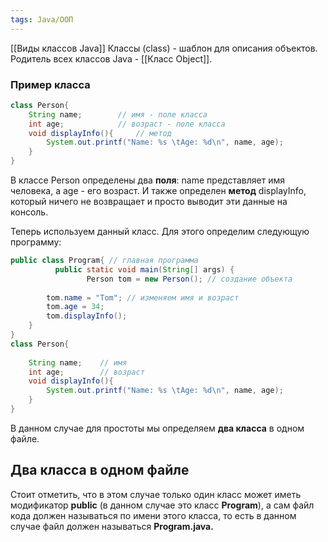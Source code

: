 ```yaml
---
tags: Java/ООП
---
```

[[Виды классов Java]]
Классы (class) - шаблон для описания объектов.
Родитель всех классов Java - [[Класс Object]].
### Пример класса
```java
class Person{   
    String name;        // имя - поле класса
    int age;            // возраст - поле класса 
    void displayInfo(){     // метод
        System.out.printf("Name: %s \tAge: %d\n", name, age);
    }
}
```
В классе Person определены два **поля**: name представляет имя человека, а age - его возраст. И также определен **метод** displayInfo, который ничего не возвращает и просто выводит эти данные на консоль.

Теперь используем данный класс. Для этого определим следующую программу:
```java
public class Program{ // главная программа
          public static void main(String[] args) {
                 Person tom = new Person(); // создание объекта
		
        tom.name = "Tom"; // изменяем имя и возраст
        tom.age = 34;
        tom.displayInfo();
    }
}
class Person{
     
    String name;    // имя
    int age;        // возраст
    void displayInfo(){
        System.out.printf("Name: %s \tAge: %d\n", name, age);
    }
}
```
В данном случае для простоты мы определяем **два класса** в одном файле.

## Два класса в одном файле
Стоит отметить, что в этом случае только один класс может иметь модификатор **public** (в данном случае это класс **Program**), а сам файл кода должен называться по имени этого класса, то есть в данном случае файл должен называться **Program.java.**
